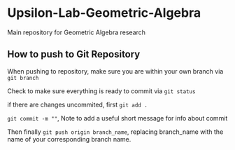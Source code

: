# Upsilon-Lab-Geometric-Algebra

Main repository for Geometric Algebra research

## How to push to Git Repository

When pushing to repository, make sure you are within your own branch via `git branch`

Check to make sure everything is ready to commit via `git status`

if there are changes uncommited, first `git add .`

`git commit -m ""`, Note to add a useful short message for info about commit

Then finally `git push origin branch_name`, replacing branch_name with the name of your corresponding branch name.



